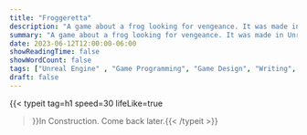 ```yaml
---
title: "Froggeretta"
description: "A game about a frog looking for vengeance. It was made in Unreal Engine and has a trailer animatic."
summary: "A game about a frog looking for vengeance. It was made in Unreal Engine and has a trailer animatic."
date: 2023-06-12T12:00:00-06:00
showReadingTime: false
showWordCount: false
tags: ["Unreal Engine" , "Game Programming", "Game Design", "Writing", "Production", "Video Editing"]
draft: false
---
```


{{< typeit
    tag=h1
    speed=30
    lifeLike=true
 >}}In Construction. Come back later.{{< /typeit >}}